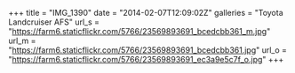 +++
title = "IMG_1390"
date = "2014-02-07T12:09:02Z"
galleries = "Toyota Landcruiser AFS"
url_s = "https://farm6.staticflickr.com/5766/23569893691_bcedcbb361_m.jpg"
url_m = "https://farm6.staticflickr.com/5766/23569893691_bcedcbb361.jpg"
url_o = "https://farm6.staticflickr.com/5766/23569893691_ec3a9e5c7f_o.jpg"
+++


